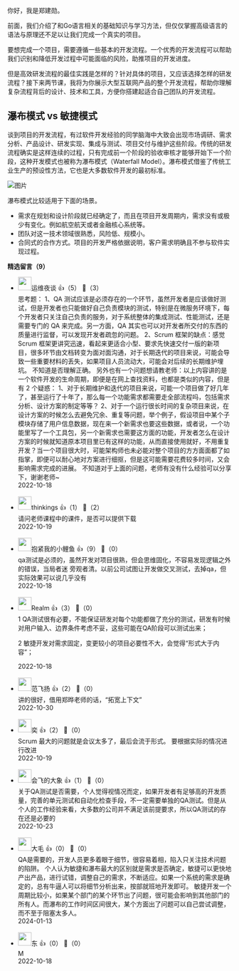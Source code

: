 你好，我是郑建勋。

前面，我们介绍了和Go语言相关的基础知识与学习方法，但仅仅掌握高级语言的语法与原理还不足以让我们完成一个真实的项目。

要想完成一个项目，需要遵循一些基本的开发流程。一个优秀的开发流程可以帮助我们识别和降低开发过程中可能面临的风险，助推项目的开发进度。

但是高效研发流程的最佳实践是怎样的？针对具体的项目，又应该选择怎样的研发流程？接下来两节课，我将为你展示大型互联网产品的整个开发流程，帮助你理解复杂流程背后的设计、技术和工具，方便你搭建起适合自己团队的开发流程。

## 瀑布模式 vs 敏捷模式

谈到项目的开发流程，有过软件开发经验的同学脑海中大致会出现市场调研、需求分析、产品设计、研发实现、集成与测试、项目交付与维护这些阶段。传统的研发流程确实是这样连续的过程，只有完成前一个阶段的验收审核才能够开始下一个阶段，这种开发模式也被称为瀑布模式（Waterfall Model）。瀑布模式借鉴了传统工业生产的预设性方法，它也是大多数软件开发的最初标准。

![图片](https://static001.geekbang.org/resource/image/cd/e4/cdcbc3ed029a5a382836d6e9403ba3e4.jpg?wh=1920x800 "瀑布模式")

瀑布模式比较适用于下面的场景。

- 需求在规划和设计阶段就已经确定了，而且在项目开发周期内，需求没有或极少有变化。例如航空航天或者金融核心系统等。
- 团队对这一技术领域很熟悉，风险低、规模小。
- 合同式的合作方式。项目的开发严格依据说明，客户需求明确且不参与软件实现过程。
<div><strong>精选留言（9）</strong></div><ul>
<li><img src="https://static001.geekbang.org/account/avatar/00/10/16/5c/d0476f9f.jpg" width="30px"><span>运维夜谈</span> 👍（5） 💬（3）<div>思考题：
1、QA 测试应该是必须存在的一个环节，虽然开发者是应该做好测试，但是开发者也只能做好自己负责模块的测试，特别是在微服务环境下，每个开发者只关注自己负责的服务，对于系统整体的集成测试、性能测试，还是需要专门的 QA 来完成。另一方面，QA 其实也可以对开发者所交付的东西的质量进行监督，可以发现开发者疏忽的问题。
2、Scrum 框架的缺点：感觉 Scrum 框架更讲究迅速，看起来更适合小型、要求先快速交付一版的新项目，很多环节由文档转变为面对面沟通，对于长期迭代的项目来说，可能会导致一些重要材料的丢失，如果项目人员流动大，可能会对后续的长期维护埋坑。
不知道是否理解正确。
另外也有一个问题想请教老师：以上内容讲的是一个软件开发的生命周期，即便是在网上查找资料，也都是类似的内容，但是有 2 个疑惑：
1、对于长期维护和迭代的项目来说，可能一个项目做了好几年了，甚至运行了十年了，那么每一个功能需求都需要走全部流程吗，包括需求分析、设计方案的制定等等？
2、对于一个运行很长时间的复杂项目来说，在设计方案的时候怎么去避免冗余、重复等问题，举个例子，假设项目中某个子模块存储了用户信息数据，现在来一个新需求也要这些数据，或者说，一个功能里写了一个工具包，另一个新需求也需要这方面的功能，开发者怎么在设计方案的时候就知道原本项目里已有这样的功能，从而直接使用就好，不用重复开发？当一个项目很大时，可能架构师也未必能对整个项目的方方面面都了如指掌，即便可以耐心地对方案进行细抠，但是这可能需要花费较多时间，又会影响需求完成的进展。
不知道对于上面的问题，老师有没有什么经验可以分享下，谢谢老师~</div>2022-10-18</li><br/><li><img src="https://static001.geekbang.org/account/avatar/00/10/06/14/4430835a.jpg" width="30px"><span>thinkings</span> 👍（1） 💬（2）<div>请问老师课程中的课件，是否可以提供下载</div>2022-10-19</li><br/><li><img src="https://static001.geekbang.org/account/avatar/00/0f/7b/4b/95812b15.jpg" width="30px"><span>抱紧我的小鲤鱼</span> 👍（9） 💬（0）<div>qa测试是必须的，虽然开发对项目很熟，但会思维固化，不容易发现逻辑之外的错误，当局者迷 旁观者清。以前公司试图让开发做交叉测试，去掉qa，但实际效果可以说几乎没有</div>2022-10-18</li><br/><li><img src="https://static001.geekbang.org/account/avatar/00/10/7f/d3/b5896293.jpg" width="30px"><span>Realm</span> 👍（3） 💬（0）<div>1 QA测试很有必要，不能保证研发对每个功能都做了充分的测试，研发有时候对用户输入、边界条件考虑不妥，这些可能在QA阶段可以测试出来；

2 敏捷开发对需求固定，变更较小的项目必要性不大，会觉得“形式大于内容”；</div>2022-10-18</li><br/><li><img src="https://static001.geekbang.org/account/avatar/00/29/87/e1/b3edcc09.jpg" width="30px"><span>范飞扬</span> 👍（2） 💬（0）<div>讲的很好，借用郑晔老师的话，“拓宽上下文”</div>2022-10-30</li><br/><li><img src="https://static001.geekbang.org/account/avatar/00/0f/57/4f/6fb51ff1.jpg" width="30px"><span>奕</span> 👍（2） 💬（0）<div>Scrum 最大的问题就是会议太多了，最后会流于形式。 要根据实际的情况进行改进</div>2022-10-19</li><br/><li><img src="https://static001.geekbang.org/account/avatar/00/17/32/ab/272af78e.jpg" width="30px"><span>会飞的大象</span> 👍（1） 💬（0）<div>关于QA测试是否需要，个人觉得视情况而定，如果开发者有足够高的开发质量，完善的单元测试和自动化检查手段，不一定需要单独的QA测试。但是从个人的工作经验来看，大多数的公司并不满足该前提要求，所以QA测试的存在还是必要的</div>2022-10-23</li><br/><li><img src="https://static001.geekbang.org/account/avatar/00/1c/fc/4f/0a452c94.jpg" width="30px"><span>大毛</span> 👍（0） 💬（0）<div> QA是需要的，开发人员更多着眼于细节，很容易着相，陷入只关注技术问题的陷阱。
个人认为敏捷和瀑布最大的区别就是需求是否确定，敏捷可以更快地产出产品，进行试错，调整自己的需求，不断适应。如果一个系统的需求是确定的，总有牛逼人可以将细节分析出来，按部就班地开发即可。
敏捷开发一个周期比较小，如果某个部门的某个环节出了问题，很可能会影响到其他部门的所有人。而瀑布的工作时间区间很大，某个方面出了问题可以自己尝试调整，而不至于阻塞太多人。</div>2024-01-13</li><br/><li><img src="https://static001.geekbang.org/account/avatar/00/14/22/97/f6a0ba05.jpg" width="30px"><span>东</span> 👍（0） 💬（0）<div>M</div>2022-10-18</li><br/>
</ul>